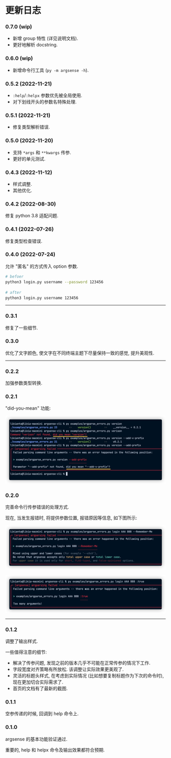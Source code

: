 # 更新日志

### 0.7.0 (wip)

- 新增 group 特性 (详见说明文档).
- 更好地解析 docstring.

### 0.6.0 (wip)

- 新增命令行工具 (`py -m argsense -h`).

### 0.5.2 (2022-11-21)

- `:help`/`:helpx` 参数优先被全局使用.
- 对下划线开头的参数名特殊处理.

### 0.5.1 (2022-11-21)

- 修复类型解析错误.

### 0.5.0 (2022-11-20)

- 支持 `*args` 和 `**kwargs` 传参.
- 更好的单元测试.

### 0.4.3 (2022-11-12)

- 样式调整.
- 其他优化.

### 0.4.2 (2022-08-30)

修复 python 3.8 适配问题.

### 0.4.1 (2022-07-26)

修复类型检查错误.

### 0.4.0 (2022-07-24)

允许 "匿名" 的方式传入 option 参数.

```sh
# befoer
python3 login.py username --password 123456

# after
python3 login.py username 123456
```

---

### 0.3.1

修复了一些细节.

### 0.3.0

优化了文字颜色, 使文字在不同终端主题下尽量保持一致的感觉, 提升美观性.

---

### 0.2.2

加强参数类型转换.

### 0.2.1

"did-you-mean" 功能:

![](.assets/20220617104151.jpg)

### 0.2.0

完善命令行传参错误的处理方式.

现在, 当发生报错时, 将提供参数位置, 报错原因等信息, 如下图所示:

![](.assets/20220616131105.jpg)

![](.assets/20220616131304.jpg)

---

### 0.1.2

调整了输出样式.

一些值得注意的细节:

- 解决了传参问题, 发现之前的版本几乎不可能在正常传参的情况下工作.
- 字段宽度对齐策略有所放松. 该调整让实际效果更美观了.
- 灵活的标题头样式, 在考虑到实际情况 (比如想要复制标题作为下次的命令时), 现在更加切合实际需求了.
- 首页的文档有了最新的截图.

### 0.1.1

空参传递的时候, 回调到 help 命令上.

### 0.1.0

argsense 的基本功能验证通过.

重要的, help 和 helpx 命令及输出效果都符合预期.
